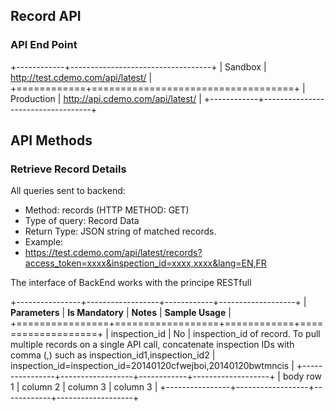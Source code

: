 ## Record API

### API End Point

+------------+-----------------------------------+ 
| Sandbox    | http://test.cdemo.com/api/latest/ | 
+============+===================================+
| Production | http://api.cdemo.com/api/latest/  |
+------------+-----------------------------------+


## API Methods

### Retrieve Record Details

All queries sent to backend:

- Method: records (HTTP METHOD: GET)
- Type of query: Record Data
- Return Type: JSON string of matched records.
- Example: 
-  https://test.cdemo.com/api/latest/records?access_token=xxxx&inspection_id=xxxx,xxxx&lang=EN,FR

The interface of BackEnd works with the principe RESTfull

+----------------+------------------+------------+-------------------+ 
| **Parameters** | **Is Mandatory** | **Notes**  | **Sample Usage**  |
+================+==================+============+===================+
| inspection_id  | No               | inspection_id of record. To pull multiple records on a single API call, concatenate inspection IDs with comma (,) such as inspection_id1,inspection_id2  | inspection_id=inspection_id=20140120cfwejboi,20140120bwtmncis         | 
+----------------+------------------+------------+-------------------+
| body row 1     | column 2         | column 3   | column 3          | 
+----------------+------------------+------------+-------------------+
